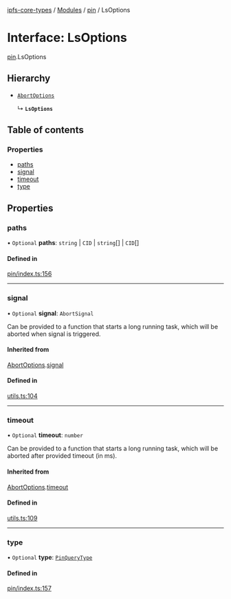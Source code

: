 [ipfs-core-types](../README.md) / [Modules](../modules.md) / [pin](../modules/pin.md) / LsOptions

# Interface: LsOptions

[pin](../modules/pin.md).LsOptions

## Hierarchy

- [`AbortOptions`](index.AbortOptions.md)

  ↳ **`LsOptions`**

## Table of contents

### Properties

- [paths](pin.LsOptions.md#paths)
- [signal](pin.LsOptions.md#signal)
- [timeout](pin.LsOptions.md#timeout)
- [type](pin.LsOptions.md#type)

## Properties

### paths

• `Optional` **paths**: `string` \| `CID` \| `string`[] \| `CID`[]

#### Defined in

[pin/index.ts:156](https://github.com/ipfs/js-ipfs/blob/1655368d/packages/ipfs-core-types/src/pin/index.ts#L156)

___

### signal

• `Optional` **signal**: `AbortSignal`

Can be provided to a function that starts a long running task, which will
be aborted when signal is triggered.

#### Inherited from

[AbortOptions](index.AbortOptions.md).[signal](index.AbortOptions.md#signal)

#### Defined in

[utils.ts:104](https://github.com/ipfs/js-ipfs/blob/1655368d/packages/ipfs-core-types/src/utils.ts#L104)

___

### timeout

• `Optional` **timeout**: `number`

Can be provided to a function that starts a long running task, which will
be aborted after provided timeout (in ms).

#### Inherited from

[AbortOptions](index.AbortOptions.md).[timeout](index.AbortOptions.md#timeout)

#### Defined in

[utils.ts:109](https://github.com/ipfs/js-ipfs/blob/1655368d/packages/ipfs-core-types/src/utils.ts#L109)

___

### type

• `Optional` **type**: [`PinQueryType`](../modules/pin.md#pinquerytype)

#### Defined in

[pin/index.ts:157](https://github.com/ipfs/js-ipfs/blob/1655368d/packages/ipfs-core-types/src/pin/index.ts#L157)
